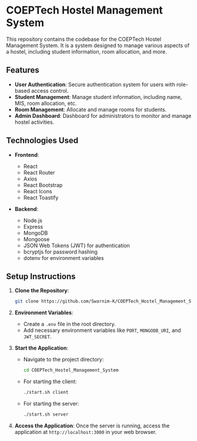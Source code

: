 # COEPTech Hostel Management System

This repository contains the codebase for the COEPTech Hostel Management System. It is a system designed to manage various aspects of a hostel, including student information, room allocation, and more.

## Features

- **User Authentication**: Secure authentication system for users with role-based access control.
- **Student Management**: Manage student information, including name, MIS, room allocation, etc.
- **Room Management**: Allocate and manage rooms for students.
- **Admin Dashboard**: Dashboard for administrators to monitor and manage hostel activities.

## Technologies Used

- **Frontend**:
  - React
  - React Router
  - Axios
  - React Bootstrap
  - React Icons
  - React Toastify

- **Backend**:
  - Node.js
  - Express
  - MongoDB
  - Mongoose
  - JSON Web Tokens (JWT) for authentication
  - bcryptjs for password hashing
  - dotenv for environment variables

## Setup Instructions

1. **Clone the Repository**: 
   ```bash
   git clone https://github.com/Swarnim-K/COEPTech_Hostel_Management_System.git
   ```

3. **Environment Variables**:
   - Create a `.env` file in the root directory.
   - Add necessary environment variables like `PORT`, `MONGODB_URI`, and `JWT_SECRET`.

4. **Start the Application**:
   - Navigate to the project directory:
     ```bash
     cd COEPTech_Hostel_Management_System
     ```
   - For starting the client:
     ```bash
     ./start.sh client
     ```
   - For starting the server:
     ```bash
     ./start.sh server
     ```

5. **Access the Application**:
   Once the server is running, access the application at `http://localhost:3000` in your web browser.
